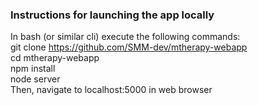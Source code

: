 ### Instructions for launching the app locally
In bash (or similar cli) execute the following commands:<br>
git clone https://github.com/SMM-dev/mtherapy-webapp<br>
cd mtherapy-webapp<br>
npm install<br>
node server<br>
Then, navigate to localhost:5000 in web browser
